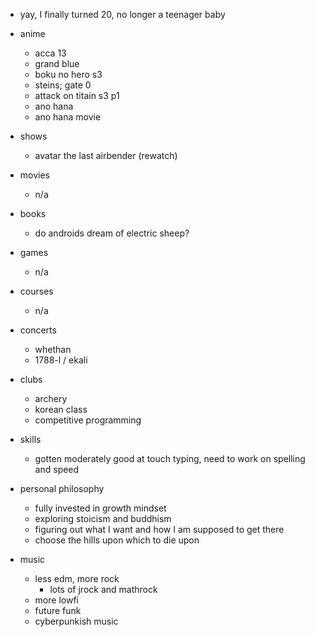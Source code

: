 - yay, I finally turned 20, no longer a teenager baby

- anime
    - acca 13
    - grand blue
    - boku no hero s3
    - steins; gate 0
    - attack on titain s3 p1
    - ano hana
    - ano hana movie
- shows
    - avatar the last airbender (rewatch)
- movies
    - n/a
- books
    - do androids dream of electric sheep? 
- games 
    - n/a
- courses
    - n/a
- concerts
    - whethan
    - 1788-l / ekali
- clubs
    - archery
    - korean class
    - competitive programming
- skills
    - gotten moderately good at touch typing, need to work on spelling and speed
- personal philosophy
    - fully invested in growth mindset
    - exploring stoicism and buddhism
    - figuring out what I want and how I am supposed to get there
    - choose the hills upon which to die upon
- music
    - less edm, more rock
        - lots of jrock and mathrock
    - more lowfi 
    - future funk 
    - cyberpunkish music 
